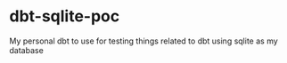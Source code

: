 # dbt-sqlite-poc
My personal dbt to use for testing things related to dbt using sqlite as my database
